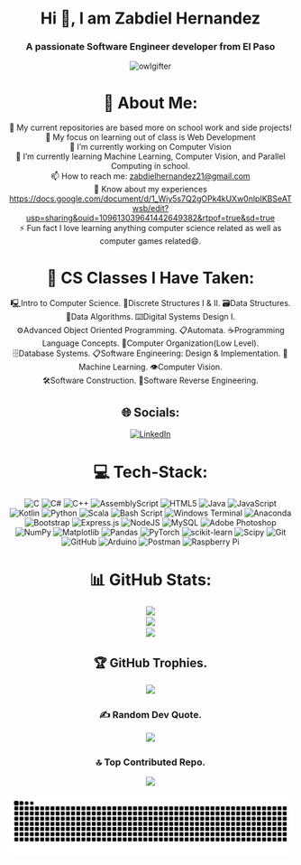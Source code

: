<div align="center">
<h1 align="center">Hi 👋, I am Zabdiel Hernandez</h1>
<h3 align="center">A passionate Software Engineer developer from El Paso</h3>

<p align="center"> <img src="https://komarev.com/ghpvc/?username=owlgifter&label=Profile%20views&color=0e75b6&style=flat" alt="owlgifter" /> </p>

# 💫 About Me:
📘 My current repositories are based more on school work and side projects!<br>🥇 My focus on learning out of class is Web Development<br>🔭 I’m currently working on Computer Vision<br>🌱 I’m currently learning Machine Learning, Computer Vision, and Parallel Computing in school.<br>📫 How to reach me: zabdielhernandez21@gmail.com<br>📄 Know about my experiences https://docs.google.com/document/d/1_Wiy5s7Q2gOPk4kUXw0nlpIKBSeATwsb/edit?usp=sharing&ouid=109613039641442649382&rtpof=true&sd=true<br>⚡ Fun fact I love learning anything computer science related as well as computer games related😄.<br>

# 📓 CS Classes I Have Taken:
🖳Intro to Computer Science. 🧮Discrete Structures I & II. 🗃️Data Structures. 🧰Data Algorithms. ⌨️Digital Systems Design I.<br>
⚙️Advanced Object Oriented Programming. 📋Automata. ☕Programming Language Concepts. 📁Computer Organization(Low Level).<br>
🗄️Database Systems. 📋Software Engineering: Design & Implementation. 📖Machine Learning. 👁️Computer Vision.<br>
🛠️Software Construction. 🔧Software Reverse Engineering.


## 🌐 Socials:
[![LinkedIn](https://img.shields.io/badge/LinkedIn-%230077B5.svg?logo=linkedin&logoColor=white)](https://linkedin.com/in/zabdielhernandez) 

# 💻 Tech-Stack:
![C](https://img.shields.io/badge/c-%2300599C.svg?style=plastic&logo=c&logoColor=white) ![C#](https://img.shields.io/badge/c%23-%23239120.svg?style=plastic&logo=csharp&logoColor=white) ![C++](https://img.shields.io/badge/c++-%2300599C.svg?style=plastic&logo=c%2B%2B&logoColor=white) ![AssemblyScript](https://img.shields.io/badge/assembly%20script-%23000000.svg?style=plastic&logo=assemblyscript&logoColor=white) ![HTML5](https://img.shields.io/badge/html5-%23E34F26.svg?style=plastic&logo=html5&logoColor=white) ![Java](https://img.shields.io/badge/java-%23ED8B00.svg?style=plastic&logo=openjdk&logoColor=white) ![JavaScript](https://img.shields.io/badge/javascript-%23323330.svg?style=plastic&logo=javascript&logoColor=%23F7DF1E) ![Kotlin](https://img.shields.io/badge/kotlin-%237F52FF.svg?style=plastic&logo=kotlin&logoColor=white) ![Python](https://img.shields.io/badge/python-3670A0?style=plastic&logo=python&logoColor=ffdd54) ![Scala](https://img.shields.io/badge/scala-%23DC322F.svg?style=plastic&logo=scala&logoColor=white) ![Bash Script](https://img.shields.io/badge/bash_script-%23121011.svg?style=plastic&logo=gnu-bash&logoColor=white) ![Windows Terminal](https://img.shields.io/badge/Windows%20Terminal-%234D4D4D.svg?style=plastic&logo=windows-terminal&logoColor=white) ![Anaconda](https://img.shields.io/badge/Anaconda-%2344A833.svg?style=plastic&logo=anaconda&logoColor=white) ![Bootstrap](https://img.shields.io/badge/bootstrap-%238511FA.svg?style=plastic&logo=bootstrap&logoColor=white) ![Express.js](https://img.shields.io/badge/express.js-%23404d59.svg?style=plastic&logo=express&logoColor=%2361DAFB) ![NodeJS](https://img.shields.io/badge/node.js-6DA55F?style=plastic&logo=node.js&logoColor=white) ![MySQL](https://img.shields.io/badge/mysql-4479A1.svg?style=plastic&logo=mysql&logoColor=white) ![Adobe Photoshop](https://img.shields.io/badge/adobe%20photoshop-%2331A8FF.svg?style=plastic&logo=adobe%20photoshop&logoColor=white) ![NumPy](https://img.shields.io/badge/numpy-%23013243.svg?style=plastic&logo=numpy&logoColor=white) ![Matplotlib](https://img.shields.io/badge/Matplotlib-%23ffffff.svg?style=plastic&logo=Matplotlib&logoColor=black) ![Pandas](https://img.shields.io/badge/pandas-%23150458.svg?style=plastic&logo=pandas&logoColor=white) ![PyTorch](https://img.shields.io/badge/PyTorch-%23EE4C2C.svg?style=plastic&logo=PyTorch&logoColor=white) ![scikit-learn](https://img.shields.io/badge/scikit--learn-%23F7931E.svg?style=plastic&logo=scikit-learn&logoColor=white) ![Scipy](https://img.shields.io/badge/SciPy-%230C55A5.svg?style=plastic&logo=scipy&logoColor=%white) ![Git](https://img.shields.io/badge/git-%23F05033.svg?style=plastic&logo=git&logoColor=white) ![GitHub](https://img.shields.io/badge/github-%23121011.svg?style=plastic&logo=github&logoColor=white) ![Arduino](https://img.shields.io/badge/-Arduino-00979D?style=plastic&logo=Arduino&logoColor=white) ![Postman](https://img.shields.io/badge/Postman-FF6C37?style=plastic&logo=postman&logoColor=white) ![Raspberry Pi](https://img.shields.io/badge/-Raspberry_Pi-C51A4A?style=plastic&logo=Raspberry-Pi)
# 📊 GitHub Stats:
![](https://github-readme-stats.vercel.app/api?username=OwlGifter&theme=blueberry&hide_border=false&include_all_commits=true&count_private=true)<br/>
![](https://nirzak-streak-stats.vercel.app/?user=OwlGifter&theme=blueberry&hide_border=false)<br/>
![](https://github-readme-stats.vercel.app/api/top-langs/?username=OwlGifter&theme=blueberry&hide_border=false&include_all_commits=true&count_private=true&layout=compact)

## 🏆 GitHub Trophies.
![](https://github-profile-trophy.vercel.app/?username=OwlGifter&theme=tokyonight&no-frame=false&no-bg=false&margin-w=4)

### ✍️ Random Dev Quote.
![](https://quotes-github-readme.vercel.app/api?type=horizontal&theme=tokyonight)

### 🔝 Top Contributed Repo.
![](https://github-contributor-stats.vercel.app/api?username=OwlGifter&limit=5&theme=blueberry&combine_all_yearly_contributions=true)
</div>
<!-- Proudly created with GPRM ( https://gprm.itsvg.in ) -->
<div align="center">
  
  ![snake gif](https://github.com/OwlGifter/OwlGifter/blob/output/github-snake-dark.svg)
  
</div>
